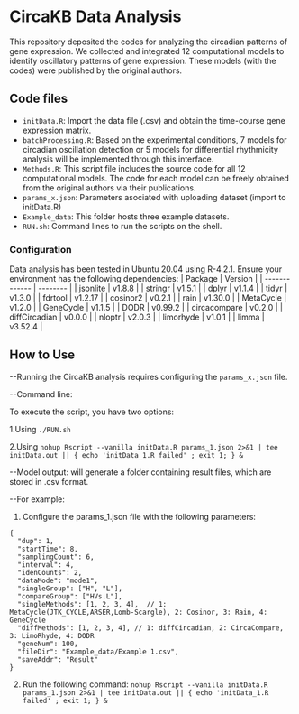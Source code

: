 # CircaKB Data Analysis

This repository deposited the codes for analyzing the circadian patterns of gene expression. We collected  and integrated 12 computational models to identify oscillatory patterns of gene expression. These models (with the codes) were published by the original authors.  

## Code files

- `initData.R`: Import the data file (.csv)  and obtain the time-course gene expression matrix.
- `batchProcessing.R`: Based on the experimental conditions,  7 models for circadian oscillation detection or 5 models for differential rhythmicity analysis will be implemented through this interface.
- `Methods.R`: This script file includes the source code for all 12 computational models. The code for each model can be freely obtained from the original authors via their publications.
- `params_x.json`: Parameters asociated with uploading dataset (import to initData.R)
- `Example_data`: This folder hosts three example datasets.
- `RUN.sh`: Command lines to run the scripts on the shell.

### Configuration

Data analysis has been tested in Ubuntu 20.04 using R-4.2.1.
Ensure your environment has the following dependencies:
| Package       | Version  |
| ------------- | -------- |
| jsonlite      | v1.8.8   |
| stringr       | v1.5.1   |
| dplyr         | v1.1.4   |
| tidyr         | v1.3.0   |
| fdrtool       | v1.2.17  |
| cosinor2      | v0.2.1   |
| rain          | v1.30.0  |
| MetaCycle     | v1.2.0   |
| GeneCycle     | v1.1.5   |
| DODR          | v0.99.2  |
| circacompare  | v0.2.0   |
| diffCircadian | v0.0.0   |
| nloptr        | v2.0.3   |
| limorhyde     | v1.0.1   |
| limma         | v3.52.4  |

## How to Use


--Running the CircaKB analysis requires configuring the `params_x.json` file.

--Command line:

 To execute the script, you have two options:

 1.Using `./RUN.sh`

 2.Using `nohup Rscript --vanilla initData.R params_1.json 2>&1 | tee initData.out || { echo 'initData_1.R failed' ; exit 1; } &`

--Model output:  will generate a folder containing result files, which are stored in .csv format.

--For example:
1. Configure the params_1.json file with the following parameters:
```
{
  "dup": 1,
  "startTime": 8,
  "samplingCount": 6,
  "interval": 4,
  "idenCounts": 2,
  "dataMode": "mode1",
  "singleGroup": ["H", "L"],
  "compareGroup": ["HVs.L"],
  "singleMethods": [1, 2, 3, 4],  // 1: MetaCycle(JTK_CYCLE,ARSER,Lomb-Scargle), 2: Cosinor, 3: Rain, 4: GeneCycle
  "diffMethods": [1, 2, 3, 4], // 1: diffCircadian, 2: CircaCompare, 3: LimoRhyde, 4: DODR
  "geneNum": 100,
  "fileDir": "Example_data/Example 1.csv",
  "saveAddr": "Result"
}
```


2. Run the following command:
`nohup Rscript --vanilla initData.R params_1.json 2>&1 | tee initData.out || { echo 'initData_1.R failed' ; exit 1; } &`

